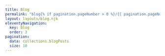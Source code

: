 ```yaml
---
title: Blog
permalink: "blog{% if pagination.pageNumber > 0 %}/{{ pagination.pageNumber + 1 }}{% endif %}/index.html"
layout: layouts/blog.njk
eleventyNavigation:
  key: Blog
  order: 3
pagination:
  data: collections.blogPosts
  size: 10
---
```

